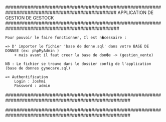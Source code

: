 ################################################################################################
			APPLICATION DE GESTION DE GESTOCK 
#################################################################################################
	
	Pour pouvoir le faire fonctionner, Il est n�cessaire :

	=> D' importer le fichier 'base de donne.sql' dans votre BASE DE DONNEE (ex: phpMyAdmin )
		+ mais avant il faut creer la base de don�e -> (gestion_vente)

	NB : Le fichier se trouve dans le dossier config de l'application (base de donnes gynecare.sql)

	=> Authentification
		Login : Joshmi
		Password : admin

#####################################################################################################
				
#####################################################################################################
